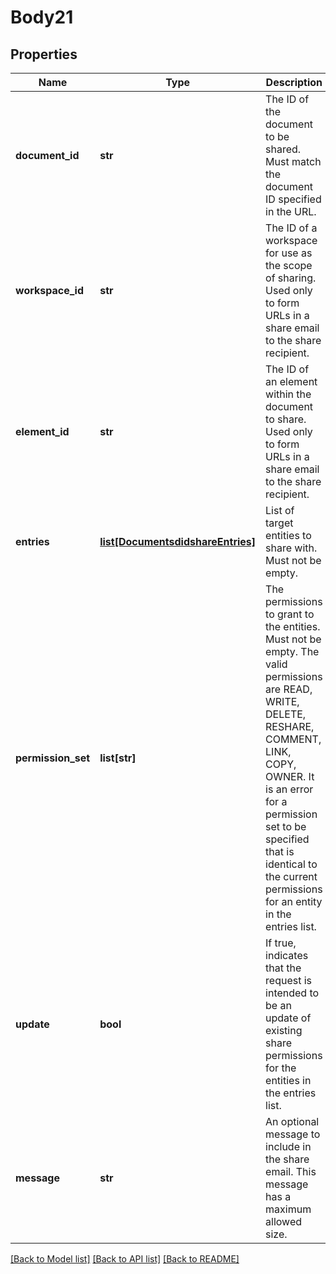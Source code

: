 # Body21

## Properties
Name | Type | Description | Notes
------------ | ------------- | ------------- | -------------
**document_id** | **str** | The ID of the document to be shared. Must match the document ID specified in           the URL. | 
**workspace_id** | **str** | The ID of a workspace for use as the scope of           sharing. Used only to form URLs in a share email to the share recipient. | [optional] 
**element_id** | **str** | The ID of an element within the document to share. Used only to form URLs           in a share email to the share recipient. | [optional] 
**entries** | [**list[DocumentsdidshareEntries]**](DocumentsdidshareEntries.md) | List of target entities to share with. Must not be empty. | 
**permission_set** | **list[str]** | The permissions to grant to the entities. Must not be empty. The      valid permissions are READ, WRITE, DELETE, RESHARE, COMMENT, LINK, COPY, OWNER. It is an error for a      permission set to be specified that is identical to the current permissions for an entity in the entries      list. | 
**update** | **bool** | If true, indicates that the request is intended to be an update of existing      share permissions for the entities in the entries list. | [optional] 
**message** | **str** | An optional message to include in the share email.      This message has a maximum allowed size. | [optional] 

[[Back to Model list]](../README.md#documentation-for-models) [[Back to API list]](../README.md#documentation-for-api-endpoints) [[Back to README]](../README.md)



